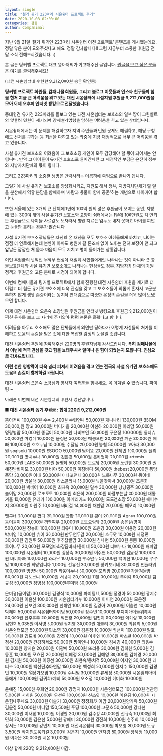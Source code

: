 ```yaml
---
layout: single
title: "철거 위기 223마리 시온쉼터 프로젝트 후기"
date: 2020-10-08 02:00:00
categories: 감동
author: Companimal
---
```


[](/cast/2280)

지난 9월 21일 '철거 위기인 223마리 시온쉼터 이전 프로젝트' 콘텐츠를 게시했는데요. 정말 많은 분이 도와주셨다고 해요! 정말 감사합니다!! 그럼 지금부터 소중한 후원금 전달 소식 전해드리겠습니다. :)

본 글은 팅커벨 프로젝트 대표 뚱아저씨가 기고해주신 글입니다. [원글을 보고 싶은 분들은 여기를 클릭해주세요!](https://blog.naver.com/tinkerbell-project/222102653631)

(대전 시온쉼터에 후원한 9,212,000원 송금 확인증)

**팅커벨 프로젝트 회원들, 컴패니몰 회원들, 그리고 블로그 이웃들과 인스타 친구들이 힘을 합쳐 지금 큰 어려움을 겪고 있는 대전 시온쉼터에 시설지원 후원금 9,212,000원을 모아 어제 오후에 인터넷 뱅킹으로 전달했습니다.**

중대형견 유기견 223마리를 돌보고 있는 대전 시온쉼터는 보호소의 일부 땅이 그린벨트와 맞물려 민원이 제기되어 강제철거명령을 당하는 어려움을 겪고 있는 상태입니다.

시온쉼터에서는 이 문제를 해결하고자 지역 주민들과 민원 문제도 해결하고, 해당 구청에도 선처를 구하는 등 최선을 다하고 있는 와중에 지금 재정적으로 너무 큰 어려움을 겪고 있습니다.

사설 유기견 보호소의 어려움이 그 보호소장 개인이 모두 감당해야 할 몫이 되어서는 안 됩니다. 만약 그 아이들이 유기견 보호소로 들어간다면 그 재정적인 부담은 온전히 정부와 지방자치단체의 몫이 됩니다.

그리고 223마리의 소중한 생명은 안락사라는 이름하에 죽임으로 끝나게 됩니다.

그렇기에 사설 유기견 보호소를 양성화시키고, 지원도 해서 정부, 지방자치단체가 힐 일을 분산해서 역할 분담을 함께하며 '사람과 동물이 함께 공존'하는 개념으로 나아가야 합니다.

또한 서울에 있는 3개의 큰 단체에 1년에 100억 원의 많은 후원금이 모이는 동안, 지방에 있는 300여 개의 사설 유기견 보호소와 고양이 쉼터에서는 1달에 100만원도 채 안되는 후원금으로 아이들 사료값도 모자라서 병원 치료는 엄두도 내지 못하고 아이를 껴안고 눈물만 흘리는 경우가 많습니다.

사설 유기견 보호소장님들은 자신의 온 재산을 모두 보호소 아이들에게 바치고, 나이는 점점 더 연로해지는데 본인이 아파도 병원에 갈 돈조차 없이 노후는 전혀 보장이 안 되고 앞날은 깜깜한 채 몸과 마음이 모두 지치고 병이 들어가는 상황입니다.

이런 후원금의 빈익빈 부익부 현상이 재벌과 서민들에게만 나타나는 것이 아니라 큰 동물보호단체와 사설 유기견 보호소에도 나타나는 현상들도 정부. 지방자치 단체의 지원 정책과 후원금의 고른 분배로 시정이 되어야 합니다.

이번에 컴패니몰과 팅커벨 프로젝트에서 함께 진행한 대전 시온쉼터 후원을 계기로 더 어렵고 더 힘든 유기견 보호소에 더욱 관심을 갖고 그 보호소들이 외롭게 혼자서 고군분투하지 않게 생명 존중이라는 동지적 연대감으로 따뜻한 온정의 손길을 더욱 많이 보냈으면 합니다.

어제 대전 시온쉼터 오은숙 소장님은 후원금을 인터넷 뱅킹으로 후원금 9,212,000원이 찍힌 문자를 보고 그 자리에 주저앉아 펑펑 눈물을 흘렸다고 합니다.

어려움을 아무리 호소해도 많은 단체들에게 외면만 당하다가 이렇게 자신들의 처지를 이해하고 도움의 손길을 받은 것에 대한 복잡한 감정의 눈물일 것입니다.

대전 시온쉼터 후원에 참여해주신 220명의 후원자님께 감사드립니다. **특히 컴패니몰에서 이번에 적극 관심을 갖고 힘을 보태주셔서 얼마나 큰 힘이 되었는지 모릅니다. 진심으로 감사드립니다.**

**이런 선한 영향력이 더욱 널리 퍼져서 어려움을 겪고 있는 전국의 사설 유기견 보호소에도 도움의 손길이 함께하길 바랍니다.**

대전 시온쉼터 오은숙 소장님과 봉사자 여러분들 힘내세요. 꼭 이겨낼 수 있습니다. 파이팅 ~

아래는 이번에 대전 시온쉼터의 후원자 명단입니다.

**■ 대전 시온쉼터 돕기 후원금 : 합계 220건 9,212,000원**

뚱아저씨 100,000원 수수 2,400원 수련언니 50,000원 개나나리 130,000원 BBOM 30,000,원 망고 30,000원 버디가을 20,000원 이선하 20,000원 아라맘 50,000원 명랑별맘 50,000원 똥글이 50,000원 나비부인 50,000원 구윤정 100,000원 물티슈 50,000원 마영미 10,000원 윤정은 50,000원 메롱모친 20,000원 깨순 20,000원 해빠 100,000원 호호누님 10,000원 수달님 20,000원 농협 50,000원 고아라 30,000원 sogisoki 10,000원 SSOOO 50,000원 담이똥 20,000원 전혜민 100,000원 플뤼 20,000원 망치누나 30,000원 김은경 50,000원 은비엄마 20,000원 artemis 50,000원 LARS 50,000원 돌맹이 50,000원 토르맘 20,000원 노란별 30,000원 권혜진밤비이모 30,000원 비야 50,000원 아침바다 50,000원 thebest 20,000원 퐁당퐁당 30,000원 이내 50,000원 미나꼬언니 30,000원 느릅나무 30,000원 몽이네 20,000원 방울맘 30,000원 라스콜리니 15,000원 빛을찾아서 30,000원 조춘희 100,000원 빅베어 10,000원 최재옥 20,000원 달수 30,000원 낭낭공주 30,000원 솔이맘 20,000원 로또토토 10,000원 최은희 200,000원 바람부는날 30,000원 재롱겨울 10,000원 유레카 100,000원 아메리카노 10,000원 도도앤소망 50,000원 해피수지 30,000원 이원주 10,000원 바비걸 14,000원 채원맘 20,000원 메모리 10,000원

땡구네 20,000원 깜디 20,000원 앙팡 30,000원 콩이 20,000원 Agnes 100,000원 둥이둥이 300,000원 까만여우 20,000원 토토요랑맘 20,000원 송은실/영이 500,000원 장승희 100,000원 최유미 10,000원 조은경 30,000원 이윤정 20,000원 박미영 10,000원 슈이 30,000원 만두연두맘 20,000원 호두닷 10,000원 서정민 30,000원 김원주 50,000원 후추찹쌀맘 30,000원 김나현 50,000원 뿜뿜 10,000원 루이나무 20,000원 모모엄마화장품바자/몽이네 50,000원 터보누나 10,000원 해피맘 100,000원 시온쉼터 10,000원 강정숙 30,000원 이주현 50,000원 김윤정 100,000원 바비아빠 100,000원 와라우 100,000원 부추만두 50,000원 백미현 10,000원 쭈쭈맘 100,000원 희망입니다 1,000원 전유진 30,000원 핑키포비네 30,000원 썬플라워 100,000원 밍밍맘 50,000원 라움이누나 30,000원 포리맘 20,000원 가을겨울맘 50,000원 디노보나 10,000원 서성대 20,000원 11월 30,000원 두마마 50,000원 김규성 50,000원 정병상 100,000원루미맘 30,000원

은미경(금이맘) 30,000원 김경식 10,000원 파이팅! 1,500원 정경아 50,000원 장지수 30,000원 이윤신 100,000원 시온쉼터기부 10,000원 이미연 20,000원 모은정 24,000원 신보연 300,000원 한해연 100,000원 김영아 20,000원 이승연 10,000원 박혜미 50,000원 시온쉼터화이팅 50,000원 장수빈 10,000원 부디이아이들위해꼭 50,000원 단추후추 20,000원 박은경 20,000원 김민지 50,000원 이미성 15,000원 김현희 5,035원 이서영 5,000원 원지영 30,000원 애블리 30,000원 최유리 5,000원 시온쉼터모금 50,000원 민소영 30,000원 김윤정 10,000원 임선미 100,000원 일호 30,000원 김도예 30,000원 장정아 10,000원 이후연 10,000원 박소현 100,000원 박정선 20,000원 건강하세요 50,000원 짱아언니 10,000원 김혜경 40,000원 최용수 10,000원 양지은 20,000원 이광미 50,000원 또리몽 30,000원 김하원 5,000원 김동훈 10,000원 모효진 20,000원 이혜정 30,000원 김해영 30,000원 김혜경 20,000원 김지원 50,000원 이정선 30,000원 최현숙/뭉치잭 50,000원 이지연 30,000원 테티스 20,000원 백산단추아연맘 150,000원 백성희 20,000원 현지수 150,000원 김경민 10,000원 열상가오맘 10,000원 수니맘 30,000원 류세정 30,000원 시온쉼터아이들에게 100,000원 김귀희/예삐 50,000원 오소정 10,000원 이미화 10,000원

윤예진 15,000원 우희연 20,000원 강명지 10,000원 시온쉼터모금 100,000원 전찬영 5,000원 서희원 50,000원 우선욱 100,000원 신소영 10,000원 이은정 10,000원 시온힘내주세요 30,000원 이슬기 30,000원 정정화/카이맘 20,000원양기옥 50,000원 김윤정 50,000원 버니맘 150,500원 푸딩 100,000원 고문호 50,000원 강다현 30,000원 이새봄 10,000원 이경원 20,000원 김수정 40,000원 신규숙 10,000원 최민희 20,000원 김은선 5,000원 강혜미 30,000원 김진희 10,000원 현주희 10,000원 장서은 100,000원 강민지 10,000원 대전시온쉼터 30,000원 박보영 30,000원 도규 3,500원 작지만도움되길 3,000원 김은지 10,000원 안자경 50,000원 장혜정 10,000원 이가은 30,000원 시온 10,000원

이상 합계 220명 9,212,000원 마감.
